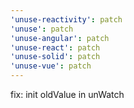 ```yaml
---
'unuse-reactivity': patch
'unuse': patch
'unuse-angular': patch
'unuse-react': patch
'unuse-solid': patch
'unuse-vue': patch
---
```


fix: init oldValue in unWatch
